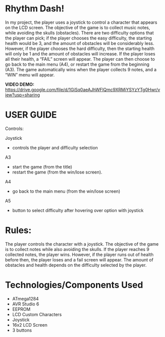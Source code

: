 # Rhythm Dash!

In my project, the player uses a joystick to control a character that appears on the LCD screen. The objective of the game is to collect music notes, while avoiding the skulls (obstacles). There are two difficulty options that the player can pick; if the player chooses the easy difficulty, the starting health would be 3, and the amount of obstacles will be considerably less. However, if the player chooses the hard difficulty, then the starting health will only be 1 and the amount of obstacles will increase.
	If the player loses all their health, a “FAIL” screen will appear. The player can then choose to go back to the main menu (A4), or restart the game from the beginning (A3). The game automatically wins when the player collects 9 notes, and a “WIN” menu will appear.


**VIDEO DEMO:** https://drive.google.com/file/d/1GiSq0aeAJhWFlQmc9XRMiYSYzYTg0Hwr/view?usp=sharing

# USER GUIDE
Controls:

Joystick
- controls the player and difficulty selection

A3
- start the game (from the title)
- restart the game (from the win/lose screen).

A4
- go back to the main menu (from the win/lose screen)

A5
- button to select difficulty after hovering over option with joystick

# Rules:

The player controls the character with a joystick. The objective of the game is to collect notes while also avoiding the skulls. If the player reaches 9 collected notes, the player wins. However, if the player runs out of health before then, the player loses and a fail screen will appear. The amount of obstacles and health depends on the difficulty selected by the player.

# Technologies/Components Used
- ATmega1284
- AVR Studio 6
- EEPROM
- LCD Custom Characters
- Joystick
- 16x2 LCD Screen
- 3 buttons
